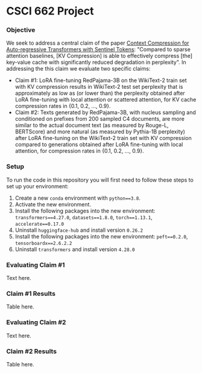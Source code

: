 # CSCI 662 Project

### Objective
We seek to address a central claim of the paper [Context Compression for Auto-regressive Transformers with Sentinel Tokens](https://aclanthology.org/2023.emnlp-main.794.pdf): "Compared to sparse attention baselines, [KV Compression] is able to effectively compress [the] key-value cache with significantly reduced degradation in perplexity". In addressing the this claim we evaluate two specific claims:
* Claim #1: LoRA fine-tuning RedPajama-3B on the WikiText-2 train set with KV compression results in  WikiText-2 test set perplexity that is approximately as low as (or lower than) the perplexity obtained after LoRA fine-tuning with local attention or scattered attention, for KV cache compression rates in {0.1, 0.2, ..., 0.9}.
* Claim #2: Texts generated by RedPajama-3B, with nucleus sampling and conditioned on prefixes from 200 sampled C4 documents, are more similar to the actual document text (as measured by Rouge-L, BERTScore) and more natural (as measured by Pythia-1B perplexity) after LoRA fine-tuning on the WikiText-2 train set with KV compression compared to generations obtained after LoRA fine-tuning with local attention, for compression rates in {0.1, 0.2, ..., 0.9}.

### Setup
To run the code in this repository you will first need to follow these steps to set up your environment:
1. Create a new `conda` environment with `python==3.8`.
2. Activate the new environment.
3. Install the following packages into the new environment: `transformers==4.27.0`, `datasets==1.8.0`, `torch==1.13.1`, `accelerate==0.17.0`
4. Uninstall `huggingface-hub` and install version `0.26.2`
5. Install the following packages into the new environment: `peft==0.2.0`, `tensorboardx==2.6.2.2`
6. Uninstall `transformers` and install version `4.28.0`

### Evaluating Claim #1
Text here.

### Claim #1 Results
Table here.

### Evaluating Claim #2
Text here.

### Claim #2 Results
Table here.

